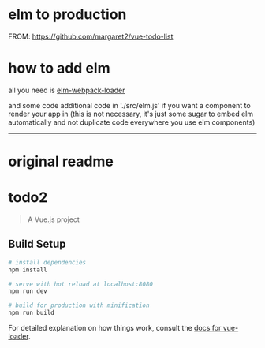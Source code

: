 # elm to production

FROM: https://github.com/margaret2/vue-todo-list

# how to add elm

all you need is [elm-webpack-loader](https://github.com/elm-community/elm-webpack-loader)

and some code additional code in './src/elm.js' if you want a component to render your app in
(this is not necessary, it's just some sugar to embed elm automatically and not duplicate code everywhere you use elm components)

---

# original readme
# todo2

> A Vue.js project

## Build Setup

``` bash
# install dependencies
npm install

# serve with hot reload at localhost:8080
npm run dev

# build for production with minification
npm run build
```

For detailed explanation on how things work, consult the [docs for vue-loader](http://vuejs.github.io/vue-loader).
